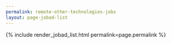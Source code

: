 ```yaml
---
permalink: remote-other-technologies-jobs
layout: page-jobad-list
---
```

{% include render_jobad_list.html permalink=page.permalink %}
